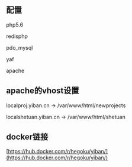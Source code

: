 ## 配置

php5.6

redisphp

pdo_mysql

yaf

apache

## apache的vhost设置

localproj.yiban.cn -> /var/www/html/newprojects

localshetuan.yiban.cn -> /var/www/html/shetuan

## docker链接

[https://hub.docker.com/r/hegoku/yiban/](https://hub.docker.com/r/hegoku/yiban/)
